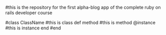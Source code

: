 #this is the repository for the first alpha-blog app of the complete ruby on rails developer course


#class ClassName #this is class
    def method #this is method
        @instance #this is instance
    end
#end
